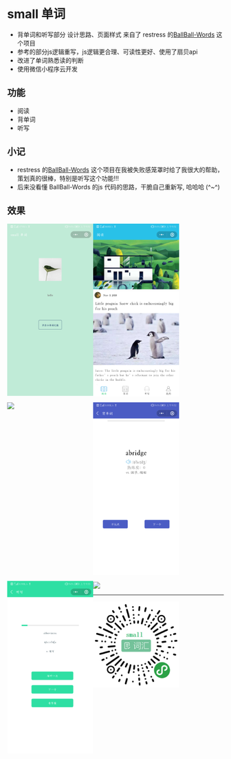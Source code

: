 





#   small 单词

- 背单词和听写部分 设计思路、页面样式 来自了 restress 的[BallBall-Words](https://github.com/restress/BallBall-Words) 这个项目 
- 参考的部分js逻辑重写，js逻辑更合理、可读性更好、使用了扇贝api
- 改进了单词熟悉读的判断
- 使用微信小程序云开发
## 功能
- 阅读
- 背单词
- 听写

## 小记
- restress 的[BallBall-Words](https://github.com/restress/BallBall-Words) 这个项目在我被失败感笼罩时给了我很大的帮助，策划真的很棒，特别是听写这个功能!!!
- 后来没看懂 BallBall-Words 的js 代码的思路，干脆自己重新写,  哈哈哈 (^~^)

## 效果

<img align="left" width="200" height="auto" src="https://raw.githubusercontent.com/zhanyeye/Figure-bed/img/img/20190421093501.png"/> <img align="center" width="200" height="auto" src="https://raw.githubusercontent.com/zhanyeye/Figure-bed/img/img/20190421093540.png"/> 

<img align="left"  width="200" height="auto" src="https://ws1.sinaimg.cn/large/007y3hakly1g2a0gn52wdj30tz1nz4hy.jpg"/><img align="center" width="200" height="auto" src="https://raw.githubusercontent.com/zhanyeye/Figure-bed/img/img/20190421094631.png"/>



<img align="left" width="200" height="auto" src="https://raw.githubusercontent.com/zhanyeye/Figure-bed/img/img/20190421094703.png"/><img align="center" width="200" height="auto" src="https://ws1.sinaimg.cn/large/007y3hakly1g2a0txvohyj30tz1nxtcs.jpg"/>

---



<img width="200" height="auto" src="./exhibition_image/07.jpg"/>
